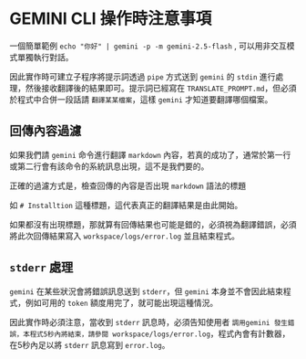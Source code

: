 # GEMINI CLI 操作時注意事項

一個簡單範例 `echo "你好" | gemini -p -m gemini-2.5-flash` , 可以用非交互模式單獨執行對話。

因此實作時可建立子程序將提示詞透過 `pipe` 方式送到 `gemini` 的 `stdin` 進行處理，然後接收翻譯後的結果即可。提示詞已經寫在 `TRANSLATE_PROMPT.md`，但必須於程式中合併一段話請 `翻譯某某檔案`，這樣 `gemini` 才知道要翻譯哪個檔案。

## 回傳內容過濾

如果我們請 `gemini` 命令進行翻譯 `markdown` 內容，若真的成功了，通常於第一行或第二行會有該命令的系統訊息出現，這不是我們要的。

正確的過濾方式是，檢查回傳的內容是否出現 `markdown` 語法的標題

如 `# Installtion` 這種標題，這代表真正的翻譯結果是由此開始。

如果都沒有出現標題，那就算有回傳結果也可能是錯的，必須視為翻譯錯誤，必須將此次回傳結果寫入 `workspace/logs/error.log` 並且結束程式。

## `stderr` 處理

`gemini` 在某些狀況會將錯誤訊息送到 `stderr`，但 `gemini` 本身並不會因此結束程式，例如可用的 `token` 額度用完了，就可能出現這種情況。

因此實作時必須注意，當收到 `stderr` 訊息時，必須告知使用者 `調用gemini 發生錯誤，本程式5秒內將結束，請參閱 workspace/logs/error.log`，程式內會有計數器，在5秒內足以將 `stderr` 訊息寫到 `error.log`。